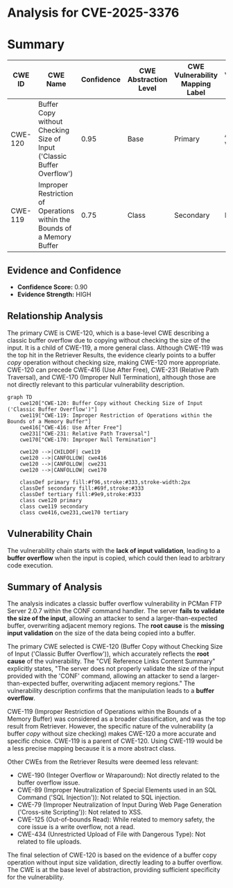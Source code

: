 # Analysis for CVE-2025-3376

# Summary

| CWE ID  | CWE Name                                                                | Confidence | CWE Abstraction Level | CWE Vulnerability Mapping Label | CWE-Vulnerability Mapping Notes |
|---------|-------------------------------------------------------------------------|------------|-----------------------|---------------------------------|-----------------------------------|
| CWE-120 | Buffer Copy without Checking Size of Input ('Classic Buffer Overflow') | 0.95       | Base                  | Primary                          | Allowed-with-Review               |
| CWE-119 | Improper Restriction of Operations within the Bounds of a Memory Buffer | 0.75       | Class                 | Secondary                        | Discouraged                      |

## Evidence and Confidence

*   **Confidence Score:** 0.90
*   **Evidence Strength:** HIGH

## Relationship Analysis

The primary CWE is CWE-120, which is a base-level CWE describing a classic buffer overflow due to copying without checking the size of the input. It is a child of CWE-119, a more general class. Although CWE-119 was the top hit in the Retriever Results, the evidence clearly points to a buffer *copy* operation without checking size, making CWE-120 more appropriate. CWE-120 can precede CWE-416 (Use After Free), CWE-231 (Relative Path Traversal), and CWE-170 (Improper Null Termination), although those are not directly relevant to this particular vulnerability description.

```mermaid
graph TD
    cwe120["CWE-120: Buffer Copy without Checking Size of Input ('Classic Buffer Overflow')"]
    cwe119["CWE-119: Improper Restriction of Operations within the Bounds of a Memory Buffer"]
    cwe416["CWE-416: Use After Free"]
    cwe231["CWE-231: Relative Path Traversal"]
    cwe170["CWE-170: Improper Null Termination"]

    cwe120 -->|CHILDOF| cwe119
    cwe120 -->|CANFOLLOW| cwe416
    cwe120 -->|CANFOLLOW| cwe231
    cwe120 -->|CANFOLLOW| cwe170
    
    classDef primary fill:#f96,stroke:#333,stroke-width:2px
    classDef secondary fill:#69f,stroke:#333
    classDef tertiary fill:#9e9,stroke:#333
    class cwe120 primary
    class cwe119 secondary
    class cwe416,cwe231,cwe170 tertiary
```

## Vulnerability Chain

The vulnerability chain starts with the **lack of input validation**, leading to a **buffer overflow** when the input is copied, which could then lead to arbitrary code execution.

## Summary of Analysis

The analysis indicates a classic buffer overflow vulnerability in PCMan FTP Server 2.0.7 within the CONF command handler. The server **fails to validate the size of the input**, allowing an attacker to send a larger-than-expected buffer, overwriting adjacent memory regions. The **root cause** is the **missing input validation** on the size of the data being copied into a buffer.

The primary CWE selected is CWE-120 (Buffer Copy without Checking Size of Input ('Classic Buffer Overflow')), which accurately reflects the **root cause** of the vulnerability. The "CVE Reference Links Content Summary" explicitly states, "The server does not properly validate the size of the input provided with the 'CONF' command, allowing an attacker to send a larger-than-expected buffer, overwriting adjacent memory regions." The vulnerability description confirms that the manipulation leads to a **buffer overflow**.

CWE-119 (Improper Restriction of Operations within the Bounds of a Memory Buffer) was considered as a broader classification, and was the top result from Retriever. However, the specific nature of the vulnerability (a buffer *copy* without size checking) makes CWE-120 a more accurate and specific choice. CWE-119 is a parent of CWE-120. Using CWE-119 would be a less precise mapping because it is a more abstract class.

Other CWEs from the Retriever Results were deemed less relevant:
*   CWE-190 (Integer Overflow or Wraparound): Not directly related to the buffer overflow issue.
*   CWE-89 (Improper Neutralization of Special Elements used in an SQL Command ('SQL Injection')): Not related to SQL injection.
*   CWE-79 (Improper Neutralization of Input During Web Page Generation ('Cross-site Scripting')): Not related to XSS.
*   CWE-125 (Out-of-bounds Read): While related to memory safety, the core issue is a write overflow, not a read.
*   CWE-434 (Unrestricted Upload of File with Dangerous Type): Not related to file uploads.

The final selection of CWE-120 is based on the evidence of a buffer copy operation without input size validation, directly leading to a buffer overflow. The CWE is at the base level of abstraction, providing sufficient specificity for the vulnerability.
